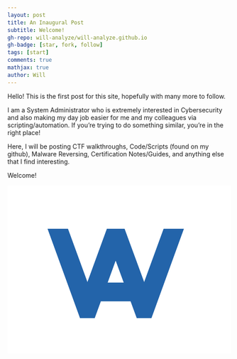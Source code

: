 ```yaml
---
layout: post
title: An Inaugural Post 
subtitle: Welcome!
gh-repo: will-analyze/will-analyze.github.io 
gh-badge: [star, fork, follow]
tags: [start]
comments: true
mathjax: true
author: Will
---
```

Hello! This is the first post for this site, hopefully with many more to follow. 

I am a System Administrator who is extremely interested in Cybersecurity and also making my day job easier for me and my colleagues via scripting/automation. If you’re trying to do something similar, you’re in the right place!

Here, I will be posting CTF walkthroughs, Code/Scripts (found on my github), Malware Reversing, Certification Notes/Guides, and anything else that I find interesting.

Welcome!


![Crepe](assets/img/willanalyze_icon_white_bg.png)
